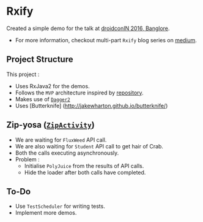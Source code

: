 
# Rxify

Created a simple demo for the talk at [droidconIN 2016, Banglore](https://droidconin.talkfunnel.com/2016/94-rxify-a-simple-spell-for-complex-rxjava-operators).

 - For more information, checkout multi-part `Rxify` blog series on [medium](https://medium.com/@ragdroid/rxify-a-simple-spell-for-complex-rxjava-operators-part-1-4c31921583c4#.6hxqs39e6).

## Project Structure

This project :

 - Uses RxJava2 for the demos.
 - Follows the `MVP` architecture inspired by [repository](https://github.com/googlesamples/android-architecture).
 - Makes use of [`Dagger2`](https://google.github.io/dagger/)
 - Uses [Butterknife] (http://jakewharton.github.io/butterknife/)
 
## Zip-yosa ([`ZipActivity`](https://github.com/ragdroid/rxify/blob/master/app/src/main/java/com/ragdroid/rxify/zip/ZipActivity.java))

 - We are waiting for `FluxWeed` API call. 
 - We are also waiting for `Student` API call to get hair of Crab. 
 - Both the calls executing asynchronously. 
 - Problem : 
    - Initialise `PolyJuice` from the results of API calls. 
    - Hide the loader after both calls have completed.
    

## To-Do

 - Use `TestScheduler` for writing tests.
 - Implement more demos.
